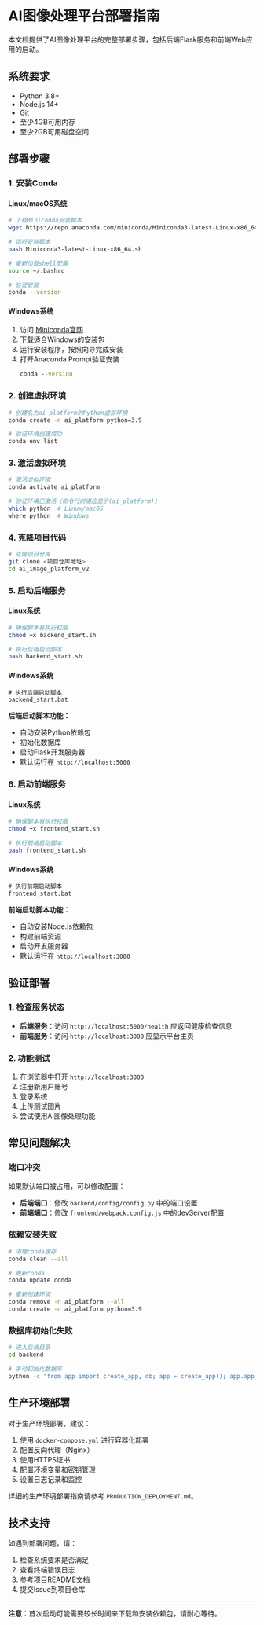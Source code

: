 # AI图像处理平台部署指南

本文档提供了AI图像处理平台的完整部署步骤，包括后端Flask服务和前端Web应用的启动。

## 系统要求

- Python 3.8+
- Node.js 14+
- Git
- 至少4GB可用内存
- 至少2GB可用磁盘空间

## 部署步骤

### 1. 安装Conda

#### Linux/macOS系统

```bash
# 下载Miniconda安装脚本
wget https://repo.anaconda.com/miniconda/Miniconda3-latest-Linux-x86_64.sh

# 运行安装脚本
bash Miniconda3-latest-Linux-x86_64.sh

# 重新加载shell配置
source ~/.bashrc

# 验证安装
conda --version
```

#### Windows系统

1. 访问 [Miniconda官网](https://docs.conda.io/en/latest/miniconda.html)
2. 下载适合Windows的安装包
3. 运行安装程序，按照向导完成安装
4. 打开Anaconda Prompt验证安装：
   ```cmd
   conda --version
   ```

### 2. 创建虚拟环境

```bash
# 创建名为ai_platform的Python虚拟环境
conda create -n ai_platform python=3.9

# 验证环境创建成功
conda env list
```

### 3. 激活虚拟环境

```bash
# 激活虚拟环境
conda activate ai_platform

# 验证环境已激活（命令行前缀应显示(ai_platform)）
which python  # Linux/macOS
where python  # Windows
```

### 4. 克隆项目代码

```bash
# 克隆项目仓库
git clone <项目仓库地址>
cd ai_image_platform_v2
```

### 5. 启动后端服务

#### Linux系统

```bash
# 确保脚本有执行权限
chmod +x backend_start.sh

# 执行后端启动脚本
bash backend_start.sh
```

#### Windows系统

```cmd
# 执行后端启动脚本
backend_start.bat
```

**后端启动脚本功能：**
- 自动安装Python依赖包
- 初始化数据库
- 启动Flask开发服务器
- 默认运行在 `http://localhost:5000`

### 6. 启动前端服务

#### Linux系统

```bash
# 确保脚本有执行权限
chmod +x frontend_start.sh

# 执行前端启动脚本
bash frontend_start.sh
```

#### Windows系统

```cmd
# 执行前端启动脚本
frontend_start.bat
```

**前端启动脚本功能：**
- 自动安装Node.js依赖包
- 构建前端资源
- 启动开发服务器
- 默认运行在 `http://localhost:3000`

## 验证部署

### 1. 检查服务状态

- **后端服务**：访问 `http://localhost:5000/health` 应返回健康检查信息
- **前端服务**：访问 `http://localhost:3000` 应显示平台主页

### 2. 功能测试

1. 在浏览器中打开 `http://localhost:3000`
2. 注册新用户账号
3. 登录系统
4. 上传测试图片
5. 尝试使用AI图像处理功能

## 常见问题解决

### 端口冲突

如果默认端口被占用，可以修改配置：

- **后端端口**：修改 `backend/config/config.py` 中的端口设置
- **前端端口**：修改 `frontend/webpack.config.js` 中的devServer配置

### 依赖安装失败

```bash
# 清理conda缓存
conda clean --all

# 更新conda
conda update conda

# 重新创建环境
conda remove -n ai_platform --all
conda create -n ai_platform python=3.9
```

### 数据库初始化失败

```bash
# 进入后端目录
cd backend

# 手动初始化数据库
python -c "from app import create_app, db; app = create_app(); app.app_context().push(); db.create_all()"
```

## 生产环境部署

对于生产环境部署，建议：

1. 使用 `docker-compose.yml` 进行容器化部署
2. 配置反向代理（Nginx）
3. 使用HTTPS证书
4. 配置环境变量和密钥管理
5. 设置日志记录和监控

详细的生产环境部署指南请参考 `PRODUCTION_DEPLOYMENT.md`。

## 技术支持

如遇到部署问题，请：

1. 检查系统要求是否满足
2. 查看终端错误日志
3. 参考项目README文档
4. 提交Issue到项目仓库

---

**注意**：首次启动可能需要较长时间来下载和安装依赖包，请耐心等待。